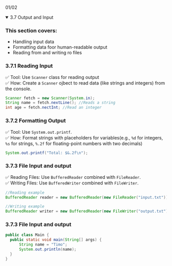 01/02

 <details open>
  <summary>3.7 Output and Input</summary>
   
### This section covers:
  - Handling input data
  - Formatting data foor human-readable output
  - Reading from and writing ro files


### 3.7.1 Reading Input

 ✅  Tool: Use `Scanner` class for reading output<br>
 ✅  How: Create a `Scanner` ojbect to read data (like strings and integers) from the console. 

```java
Scanner fetch = new Scanner(System.in);
String name = fetch.nextLine(); //Reads a string
int age = fetch.nectInt; //Read an integer
```

  ### 3.7.2 Formatting Output
✅ Tool: Use `System.out.printf`.<br>
✅ How: Format strings with placeholders for variables(e.g., `%d` for integers, `%s` for strings, `%.2f` for floating-point numbers with two decimals)

```java
System.out.printf("Total: $&.2f\n");
```

  ### 3.7.3 File Input and output
✅ Reading Files: Use `BufferedReader` combined with `FileReader`.<br>
✅ Writing Files: Use `BufferedWriter` combined with `FileWriter`.

```java
//Reading example
BufferedReader reader = new BufferedReader(new FileReader("input.txt"));
```
```java
//Writing example
BufferedReader writer = new BufferedReader(new FileWriter("output.txt"));
```

  ### 3.7.3 File Input and output
  ```java
  public class Main {
    public static void main(String[] args) {
        String name = "Timo";
        System.out.println(name);
    }
}
  ```

</details>